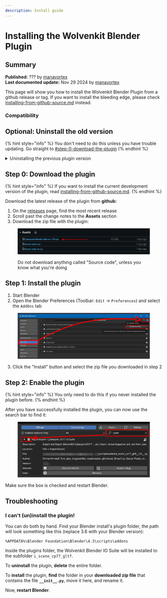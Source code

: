 ```yaml
---
description: Install guide
---
```


# Installing the Wolvenkit Blender Plugin

## Summary

**Published:** ??? by [manavortex](https://app.gitbook.com/u/NfZBoxGegfUqB33J9HXuCs6PVaC3 "mention")\
**Last documented update:** Nov 29 2024 by [manavortex](https://app.gitbook.com/u/NfZBoxGegfUqB33J9HXuCs6PVaC3 "mention")

This page will show you how to install the Wolvenkit Blender Plugin from a github release or tag. If you want to install the bleeding edge, please check [installing-from-github-source.md](installing-from-github-source.md "mention") instead.

### Compatibility

## Optional: Uninstall the old version

{% hint style="info" %}
You don't need to do this unless you have trouble updating. Go straight to [#step-0-download-the-plugin](./#step-0-download-the-plugin "mention")
{% endhint %}

<details>

<summary>Uninstalling the previous plugin version</summary>

1. Open the Blender Preferences (Toolbar: `Edit` -> `Preferences`) and select the `AddOns` tab

<img src="../../../../.gitbook/assets/blender_plugin_uninstall.png" alt="" data-size="original">

2. Complete either of the options below:
   * Click the  `Remove` button\
     The build-in Blender way. Should work. If it doesn't check the second option
   * Delete the files on your disk\
     Check the plugin's `file` entry. It will usually be something like this:

```
%APPDATA%\Blender Foundation\Blender\4.3\scripts\addons\i_scene_cp77_gltf
```

Navigate there with your Windows Explorer (Hotkey: `Windows+R`, paste the path above after changing your Blender version), and delete everything — either the entire folder, or all files inside.

3. Optional: Close and re-open Blender

</details>

## Step 0: Download the plugin

{% hint style="info" %}
If you want to install the current development version of the plugin, read [installing-from-github-source.md](installing-from-github-source.md "mention").&#x20;
{% endhint %}

Download the latest release of the plugin from **github:**&#x20;

1. On the [releases](https://github.com/WolvenKit/Cyberpunk-Blender-add-on/releases) page, find the most recent release
2. Scroll past the change notes to the **Assets** section
3. Download the zip file with the plugin:

<figure><img src="../../../../.gitbook/assets/blender_plugin_download.png" alt=""><figcaption><p>Do not download anything called "Source code", unless you know what you're doing</p></figcaption></figure>

## Step 1: Install the plugin

1. Start Blender
2. Open the Blender Preferences (Toolbar: `Edit` -> `Preferences`) and select the `AddOns` tab

<figure><img src="../../../../.gitbook/assets/blender_plugin_install..png" alt=""><figcaption></figcaption></figure>

3. Click the "Install" button and select the zip file you downloaded in step 2

## Step 2: Enable the plugin

{% hint style="info" %}
You only need to do this if you never installed the plugin before.
{% endhint %}

After you have successfully installed the plugin, you can now use the search bar to find it:

<figure><img src="../../../../.gitbook/assets/blender_plugin_enable.png" alt=""><figcaption></figcaption></figure>

Make sure the box is checked and restart Blender.

## Troubleshooting

### I can't (un)install the plugin!

You can do both by hand. Find your Blender install's plugin folder, the path will look something like this (replace 3.6 with your Blender version):

```
%APPDATA%\Blender Foundation\Blender\4.3\scripts\addons
```

Inside the plugins folder, the Wolvenkit Blender IO Suite will be installed to the subfolder `i_scene_cp77_gltf`.

To **uninstall** the plugin, **delete** the entire folder.

To **install** the plugin, **find** the folder in your **downloaded zip file** that contains the file **`__init__.py`**, move it here, and rename it.

Now, **restart Blender**.



